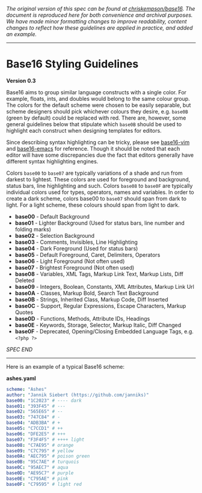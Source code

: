_The original version of this spec can be found at [chriskempson/base16](https://github.com/chriskempson/base16/blob/main/styling.md). The document is reproduced here for both convenience and archival purposes. We have made minor formatting changes to improve readability, content changes to reflect how these guidelines are applied in practice, and added an example._

---

# Base16 Styling Guidelines
**Version 0.3**

Base16 aims to group similar language constructs with a single color. For example, floats, ints, and doubles would belong to the same colour group. The colors for the default scheme were chosen to be easily separable, but scheme designers should pick whichever colours they desire, e.g. `base0B` (green by default) could be replaced with red. There are, however, some general guidelines below that stipulate which `base0B` should be used to highlight each construct when designing templates for editors.

Since describing syntax highlighting can be tricky, please see [base16-vim](https://github.com/tinted-theming/base16-vim/) and [base16-emacs](https://github.com/tinted-theming/base16-emacs/) for reference. Though it should be noted that each editor will have some discrepancies due the fact that editors generally have different syntax highlighting engines.

Colors `base00` to `base07` are typically variations of a shade and run from darkest to lightest. These colors are used for foreground and background, status bars, line highlighting and such. Colors `base08` to `base0F` are typically individual colors used for types, operators, names and variables. In order to create a dark scheme, colors base00 to `base07` should span from dark to light. For a light scheme, these colours should span from light to dark.

- **base00** - Default Background
- **base01** - Lighter Background (Used for status bars, line number and folding marks)
- **base02** - Selection Background
- **base03** - Comments, Invisibles, Line Highlighting
- **base04** - Dark Foreground (Used for status bars)
- **base05** - Default Foreground, Caret, Delimiters, Operators
- **base06** - Light Foreground (Not often used)
- **base07** - Brightest Foreground (Not often used)
- **base08** - Variables, XML Tags, Markup Link Text, Markup Lists, Diff Deleted
- **base09** - Integers, Boolean, Constants, XML Attributes, Markup Link Url
- **base0A** - Classes, Markup Bold, Search Text Background
- **base0B** - Strings, Inherited Class, Markup Code, Diff Inserted
- **base0C** - Support, Regular Expressions, Escape Characters, Markup Quotes
- **base0D** - Functions, Methods, Attribute IDs, Headings
- **base0E** - Keywords, Storage, Selector, Markup Italic, Diff Changed
- **base0F** - Deprecated, Opening/Closing Embedded Language Tags, e.g. `<?php ?>`

_SPEC END_

---

Here is an example of a typical Base16 scheme:

**ashes.yaml**

```yaml
scheme: "Ashes"
author: "Jannik Siebert (https://github.com/janniks)"
base00: "1C2023" # ---- dark
base01: "393F45" # ---
base02: "565E65" # --
base03: "747C84" # -
base04: "ADB3BA" # +
base05: "C7CCD1" # ++
base06: "DFE2E5" # +++
base07: "F3F4F5" # ++++ light
base08: "C7AE95" # orange
base09: "C7C795" # yellow
base0A: "AEC795" # poison green
base0B: "95C7AE" # turquois
base0C: "95AEC7" # aqua
base0D: "AE95C7" # purple
base0E: "C795AE" # pink
base0F: "C79595" # light red
```
